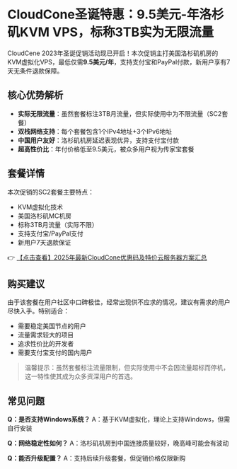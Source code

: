 # CloudCone圣诞特惠：9.5美元-年洛杉矶KVM VPS，标称3TB实为无限流量

CloudCene 2023年圣诞促销活动现已开启！本次促销主打美国洛杉矶机房的KVM虚拟化VPS，最低仅需**9.5美元/年**，支持支付宝和PayPal付款，新用户享有7天无条件退款保障。

## 核心优势解析

- **实际无限流量**：虽然套餐标注3TB月流量，但实际使用中为不限流量（SC2套餐）
- **双栈网络支持**：每个套餐包含1个IPv4地址+3个IPv6地址
- **中国用户友好**：洛杉矶机房延迟表现优异，支持支付宝付款
- **超高性价比**：年付价格低至9.5美元，被众多用户视为传家宝套餐

## 套餐详情

本次促销的SC2套餐主要特点：
- KVM虚拟化技术
- 美国洛杉矶MC机房
- 标称3TB月流量（实际不限）
- 支持支付宝/PayPal支付
- 新用户7天退款保证

👉 [【点击查看】2025年最新CloudCone优惠码及特价云服务器方案汇总](https://bit.ly/Cloudcone)

## 购买建议

由于该套餐在用户社区中口碑极佳，经常出现供不应求的情况，建议有需求的用户尽快入手。特别适合：
- 需要稳定美国节点的用户
- 流量需求较大的项目
- 追求性价比的开发者
- 需要支付宝支付的国内用户

> 温馨提示：虽然套餐标注流量限制，但实际使用中不会因流量超标而停机，这一特性使其成为众多资深用户的首选。

## 常见问题

**Q：是否支持Windows系统？**
A：基于KVM虚拟化，理论上支持Windows，但需自行安装

**Q：网络稳定性如何？**
A：洛杉矶机房到中国连接质量较好，晚高峰可能会有波动

**Q：能否升级配置？**
A：支持后续升级套餐，但促销价格仅限新购